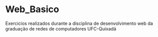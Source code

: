 # Web_Basico
Exercicios realizados durante a disciplina de desenvolvimento web da graduação de redes de computadores UFC-Quixadá

